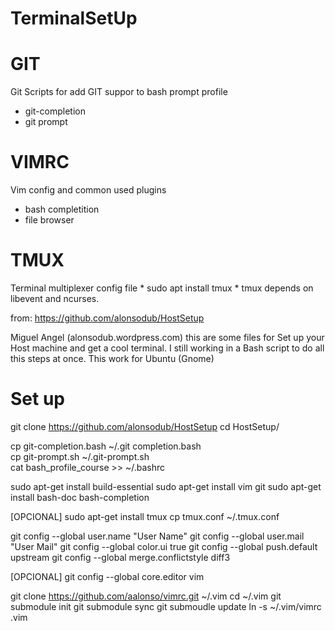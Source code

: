 # TerminalSetUp


# GIT 
Git Scripts for add GIT suppor to bash prompt profile 

* git-completion
* git prompt 


# VIMRC 
Vim config and common used plugins

* bash completition 
* file browser 

# TMUX 
Terminal multiplexer config file
	* sudo apt install tmux 
	* tmux depends on libevent and ncurses.



from: https://github.com/alonsodub/HostSetup

Miguel Angel (alonsodub.wordpress.com)
this are some files for Set up your Host machine 
and get a cool terminal. I still working in a Bash
script to do all this steps at once. This work for 
Ubuntu (Gnome) 


Set up 
===========================================
git clone https://github.com/alonsodub/HostSetup
cd HostSetup/

cp git-completion.bash ~/.git completion.bash                           
cp git-prompt.sh ~/.git-prompt.sh  
cat bash_profile_course >> ~/.bashrc

sudo apt-get install build-essential
sudo apt-get install vim git
sudo apt-get install bash-doc bash-completion

[OPCIONAL]
sudo apt-get install tmux
cp tmux.conf ~/.tmux.conf 

git config --global user.name "User Name"
git config --global user.mail "User Mail"
git config --global color.ui true
git config --global push.default upstream
git config --global merge.conflictstyle diff3

[OPCIONAL]
git config --global core.editor vim 

git clone https://github.com/aalonso/vimrc.git ~/.vim
cd ~/.vim
git submodule init 
git submodule sync 
git submoudle update 
ln -s ~/.vim/vimrc .vim 
